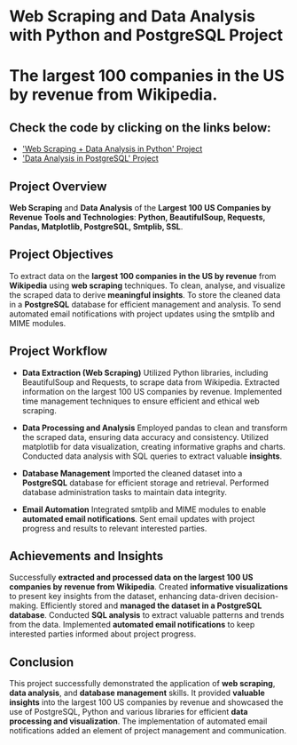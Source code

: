 # Web Scraping and Data Analysis with Python and PostgreSQL Project
# The largest 100 companies in the US by revenue from Wikipedia.

## Check the code by clicking on the links below:
- ['Web Scraping + Data Analysis in Python' Project](https://github.com/Kanvas33/Web-Scraping-and-Data-Analysis-Python-PostgreSQL/blob/main/Web%20Scraping%20Project%20-%20The%20largest%20companies%20in%20US%20by%20revenue.ipynb)
- ['Data Analysis in PostgreSQL' Project](https://github.com/Kanvas33/Web-Scraping-and-Data-Analysis-Python-PostgreSQL/blob/main/PostgreSQL%20Analysis.sql)

## Project Overview

**Web Scraping** and **Data Analysis** of the **Largest 100 US Companies by Revenue**
**Tools and Technologies**: **Python, BeautifulSoup, Requests, Pandas, Matplotlib, PostgreSQL, Smtplib, SSL**.

## Project Objectives

To extract data on the **largest 100 companies in the US by revenue** from **Wikipedia** using **web scraping** techniques.
To clean, analyse, and visualize the scraped data to derive **meaningful insights**.
To store the cleaned data in a **PostgreSQL** database for efficient management and analysis.
To send automated email notifications with project updates using the smtplib and MIME modules.

## Project Workflow

- **Data Extraction (Web Scraping)**
Utilized Python libraries, including BeautifulSoup and Requests, to scrape data from Wikipedia.
Extracted information on the largest 100 US companies by revenue.
Implemented time management techniques to ensure efficient and ethical web scraping.

- **Data Processing and Analysis**
Employed pandas to clean and transform the scraped data, ensuring data accuracy and consistency.
Utilized matplotlib for data visualization, creating informative graphs and charts.
Conducted data analysis with SQL queries to extract valuable **insights**.

- **Database Management**
Imported the cleaned dataset into a **PostgreSQL** database for efficient storage and retrieval.
Performed database administration tasks to maintain data integrity.

- **Email Automation**
Integrated smtplib and MIME modules to enable **automated email notifications**.
Sent email updates with project progress and results to relevant interested parties.

## Achievements and Insights

Successfully **extracted and processed data on the largest 100 US companies by revenue from Wikipedia**.
Created **informative visualizations** to present key insights from the dataset, enhancing data-driven decision-making.
Efficiently stored and **managed the dataset in a PostgreSQL database**.
Conducted **SQL analysis** to extract valuable patterns and trends from the data.
Implemented **automated email notifications** to keep interested parties informed about project progress.

## Conclusion

This project successfully demonstrated the application of **web scraping**, **data analysis**, and **database management** skills. 
It provided **valuable insights** into the largest 100 US companies by revenue and showcased the use of PostgreSQL, Python and various libraries for efficient **data processing and visualization**. The implementation of automated email notifications added an element of project management and communication.
